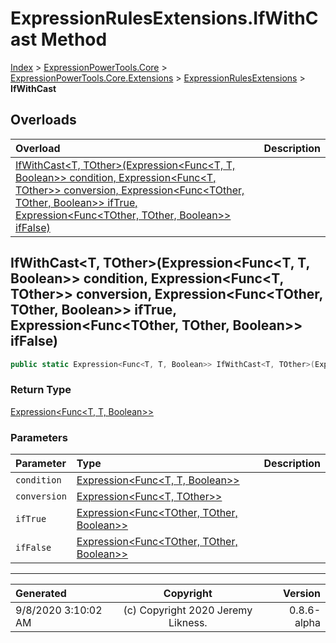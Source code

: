 ﻿# ExpressionRulesExtensions.IfWithCast Method

[Index](../index.md) > [ExpressionPowerTools.Core](ExpressionPowerTools.Core.a.md) > [ExpressionPowerTools.Core.Extensions](ExpressionPowerTools.Core.Extensions.n.md) > [ExpressionRulesExtensions](ExpressionPowerTools.Core.Extensions.ExpressionRulesExtensions.cs.md) > **IfWithCast**



## Overloads

| Overload | Description |
| :-- | :-- |
| [IfWithCast&lt;T, TOther>(Expression&lt;Func&lt;T, T, Boolean>> condition, Expression&lt;Func&lt;T, TOther>> conversion, Expression&lt;Func&lt;TOther, TOther, Boolean>> ifTrue, Expression&lt;Func&lt;TOther, TOther, Boolean>> ifFalse)](#ifwithcastt-totherexpressionfunct-t-boolean-condition-expressionfunct-tother-conversion-expressionfunctother-tother-boolean-iftrue-expressionfunctother-tother-boolean-iffalse) |  |
## IfWithCast&lt;T, TOther>(Expression&lt;Func&lt;T, T, Boolean>> condition, Expression&lt;Func&lt;T, TOther>> conversion, Expression&lt;Func&lt;TOther, TOther, Boolean>> ifTrue, Expression&lt;Func&lt;TOther, TOther, Boolean>> ifFalse)



```csharp
public static Expression<Func<T, T, Boolean>> IfWithCast<T, TOther>(Expression<Func<T, T, Boolean>> condition, Expression<Func<T, TOther>> conversion, Expression<Func<TOther, TOther, Boolean>> ifTrue, Expression<Func<TOther, TOther, Boolean>> ifFalse)
```

### Return Type

 [Expression&lt;Func&lt;T, T, Boolean>>](https://docs.microsoft.com/dotnet/api/system.linq.expressions.expression-1) 

### Parameters

| Parameter | Type | Description |
| :-- | :-- | :-- |
| `condition` | [Expression&lt;Func&lt;T, T, Boolean>>](https://docs.microsoft.com/dotnet/api/system.linq.expressions.expression-1) |  |
| `conversion` | [Expression&lt;Func&lt;T, TOther>>](https://docs.microsoft.com/dotnet/api/system.linq.expressions.expression-1) |  |
| `ifTrue` | [Expression&lt;Func&lt;TOther, TOther, Boolean>>](https://docs.microsoft.com/dotnet/api/system.linq.expressions.expression-1) |  |
| `ifFalse` | [Expression&lt;Func&lt;TOther, TOther, Boolean>>](https://docs.microsoft.com/dotnet/api/system.linq.expressions.expression-1) |  |



---

| Generated | Copyright | Version |
| :-- | :-: | --: |
| 9/8/2020 3:10:02 AM | (c) Copyright 2020 Jeremy Likness. | 0.8.6-alpha |
